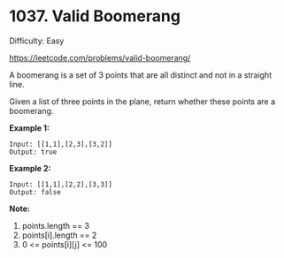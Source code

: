 # 1037. Valid Boomerang

Difficulty: Easy

https://leetcode.com/problems/valid-boomerang/

A boomerang is a set of 3 points that are all distinct and not in a straight line.

Given a list of three points in the plane, return whether these points are a boomerang.

**Example 1:**
```
Input: [[1,1],[2,3],[3,2]]
Output: true
```

**Example 2:**
```
Input: [[1,1],[2,2],[3,3]]
Output: false
```

**Note:**

1. points.length == 3
2. points[i].length == 2
3. 0 <= points[i][j] <= 100

